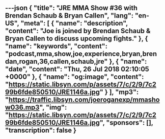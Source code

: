 ---json
{
  "title": "JRE MMA Show #36 with Brendan Schaub & Bryan Callen",
  "lang": "en-US",
  "meta": [
    {
      "name": "description",
      "content": "Joe is joined by Brendan Schaub & Bryan Callen to discuss upcoming fights."
    },
    {
      "name": "keywords",
      "content": "podcast,mma,show,joe,experience,bryan,brendan,rogan,36,callen,schaub,jre"
    },
    {
      "name": "date",
      "content": "Thu, 26 Jul 2018 02:10:05 +0000"
    },
    {
      "name": "og:image",
      "content": "https://static.libsyn.com/p/assets/7/c/2/9/7c299b6fde850510/JRE1146a.jpg"
    }
  ],
  "mp3": "https://traffic.libsyn.com/joeroganexp/mmashow036.mp3",
  "img": "https://static.libsyn.com/p/assets/7/c/2/9/7c299b6fde850510/JRE1146a.jpg",
  "sponsors": [],
  "transcription": false
}
---
<episode-header />

<timemark seconds="0" />

<transcribe-call-to-action />

<episode-footer />
